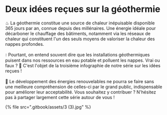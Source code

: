 # Deux idées reçues sur la géothermie

♨ La géothermie constitue une source de chaleur inépuisable disponible 365 jours par an, connue depuis des millénaires. Une énergie idéale pour décarboner le chauffage des bâtiments, notamment via les réseaux de chaleur qui constituent l'un des seuls moyens de valoriser la chaleur des nappes profondes.\
\
💧 Pourtant, on entend souvent dire que les installations géothermiques puisent dans nos ressources en eau potable et polluent les nappes. Vrai ou faux ? 🤔 C'est l'objet de la troisième infographie de notre série sur les idées reçues !\
\
🎯 Le développement des énergies renouvelables ne pourra se faire sans une meilleure compréhension de celles-ci par le grand public, indispensable pour améliorer leur acceptabilité. Vous souhaitez y contribuer ? N'hésitez pas à partager largement cette série autour de vous !

{% file src=".gitbook/assets/3 (3).jpg" %}
